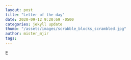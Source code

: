 ```yaml
---
layout: post
title: "Letter of the day"
date: 2020-09-12 9:20:69 -0500
categories: jekyll update
thumb: "/assets/images/scrabble_blocks_scrambled.jpg"
author: mister_mjir
tags:
---
```

E
